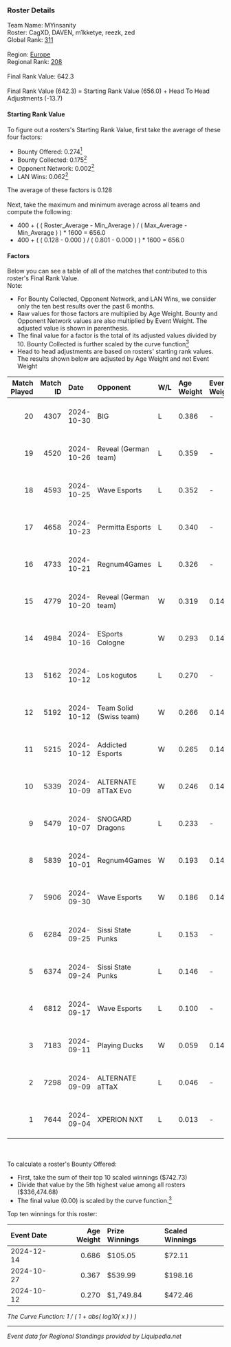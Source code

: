 ### Roster Details<br />
Team Name: MYinsanity<br />
Roster: CagXD, DAVEN, m1kketye, reezk, zed<br />
Global Rank: [311](../standings_global.md)<br />
<br />
Region: [Europe]( ../standings_europe.md)<br />
Regional Rank: [208]( ../standings_europe.md)<br />
<br />
Final Rank Value:  642.3<br />
<br />
Final Rank Value (642.3) = Starting Rank Value (656.0) + Head To Head Adjustments (-13.7)<br />

#### Starting Rank Value<br />
To figure out a rosters's Starting Rank Value, first take the average of these four factors:<br />
- Bounty Offered: 0.274[<sup>1</sup>](#table2)
- Bounty Collected: 0.175[<sup>2</sup>](#table1)
- Opponent Network: 0.002[<sup>2</sup>](#table1)
- LAN Wins: 0.062[<sup>2</sup>](#table1)

The average of these factors is 0.128<br />
<br />
Next, take the maximum and minimum average across all teams and compute the following:<br />
- 400 + ( ( Roster_Average - Min_Average ) / ( Max_Average - Min_Average ) ) * 1600 = 656.0
- 400 + ( ( 0.128 - 0.000 ) / ( 0.801 - 0.000 ) ) * 1600 = 656.0


#### Factors<br />
Below you can see a table of all of the matches that contributed to this roster's Final Rank Value.<br />
Note:<br />

- For Bounty Collected, Opponent Network, and LAN Wins, we consider only the ten best results over the past 6 months.
- Raw values for those factors are multiplied by Age Weight. Bounty and Opponent Network values are also multiplied by Event Weight. The adjusted value is shown in parenthesis.
- The final value for a factor is the total of its adjusted values divided by 10. Bounty Collected is further scaled by the curve function[<sup>3</sup>](#curveFunction)
- Head to head adjustments are based on rosters' starting rank values. The results shown below are adjusted by Age Weight and not Event Weight
<span id="table1"></span><br />


| Match Played | Match ID | Date       | Opponent                | W/L | Age Weight | Event Weight | Bounty Collected | Opponent Network | LAN Wins  | H2H Adj. | Roster                             |
| -: | -: | :- | :- | :- | :- | :- | :- | :- | :- | -: | :- |
|           20 |     4307 | 2024-10-30 | BIG                     | L   | 0.386      | -            | -                | -                | -         |    -0.11 | CagXD, DAVEN, m1kketye, reezk, zed |
|           19 |     4520 | 2024-10-26 | Reveal (German team)    | L   | 0.359      | -            | -                | -                | -         |    -5.71 | CagXD, DAVEN, m1kketye, reezk, zed |
|           18 |     4593 | 2024-10-25 | Wave Esports            | L   | 0.352      | -            | -                | -                | -         |    -5.85 | CagXD, DAVEN, m1kketye, reezk, zed |
|           17 |     4658 | 2024-10-23 | Permitta Esports        | L   | 0.340      | -            | -                | -                | -         |    -3.48 | CagXD, DAVEN, m1kketye, reezk, zed |
|           16 |     4733 | 2024-10-21 | Regnum4Games            | L   | 0.326      | -            | -                | -                | -         |    -5.69 | CagXD, DAVEN, m1kketye, reezk, zed |
|           15 |     4779 | 2024-10-20 | Reveal (German team)    | W   | 0.319      | 0.143        | 0.001 (0.000)    | 0.192 (0.009)    | 0 (0.000) |     4.87 | CagXD, DAVEN, m1kketye, reezk, zed |
|           14 |     4984 | 2024-10-16 | ESports Cologne         | W   | 0.293      | 0.143        | 0.000 (0.000)    | 0.017 (0.001)    | 0 (0.000) |     2.39 | CagXD, DAVEN, m1kketye, reezk, zed |
|           13 |     5162 | 2024-10-12 | Los kogutos             | L   | 0.270      | -            | -                | -                | -         |    -1.20 | CagXD, DAVEN, m1kketye, reezk, zed |
|           12 |     5192 | 2024-10-12 | Team Solid (Swiss team) | W   | 0.266      | 0.143        | 0.000 (0.000)    | 0.012 (0.000)    | 1 (0.266) |     1.76 | CagXD, DAVEN, m1kketye, reezk, zed |
|           11 |     5215 | 2024-10-12 | Addicted Esports        | W   | 0.265      | 0.143        | 0.000 (0.000)    | 0.000 (0.000)    | 1 (0.265) |     1.61 | CagXD, DAVEN, m1kketye, reezk, zed |
|           10 |     5339 | 2024-10-09 | ALTERNATE aTTaX Evo     | W   | 0.246      | 0.143        | 0.001 (0.000)    | 0.184 (0.006)    | 0 (0.000) |     3.59 | CagXD, DAVEN, m1kketye, reezk, zed |
|            9 |     5479 | 2024-10-07 | SNOGARD Dragons         | L   | 0.233      | -            | -                | -                | -         |    -4.29 | CagXD, DAVEN, m1kketye, reezk, zed |
|            8 |     5839 | 2024-10-01 | Regnum4Games            | W   | 0.193      | 0.143        | 0.002 (0.000)    | 0.115 (0.003)    | 0 (0.000) |     2.83 | CagXD, DAVEN, m1kketye, reezk, zed |
|            7 |     5906 | 2024-09-30 | Wave Esports            | W   | 0.186      | 0.143        | 0.001 (0.000)    | 0.113 (0.003)    | 0 (0.000) |     2.77 | CagXD, DAVEN, m1kketye, reezk, zed |
|            6 |     6284 | 2024-09-25 | Sissi State Punks       | L   | 0.153      | -            | -                | -                | -         |    -2.76 | CagXD, DAVEN, m1kketye, reezk, zed |
|            5 |     6374 | 2024-09-24 | Sissi State Punks       | L   | 0.146      | -            | -                | -                | -         |    -2.67 | CagXD, DAVEN, m1kketye, reezk, zed |
|            4 |     6812 | 2024-09-17 | Wave Esports            | L   | 0.100      | -            | -                | -                | -         |    -1.69 | CagXD, DAVEN, m1kketye, reezk, zed |
|            3 |     7183 | 2024-09-11 | Playing Ducks           | W   | 0.059      | 0.143        | 0.000 (0.000)    | 0.000 (0.000)    | 0 (0.000) |     0.36 | CagXD, DAVEN, m1kketye, reezk, zed |
|            2 |     7298 | 2024-09-09 | ALTERNATE aTTaX         | L   | 0.046      | -            | -                | -                | -         |    -0.25 | CagXD, DAVEN, m1kketye, reezk, zed |
|            1 |     7644 | 2024-09-04 | XPERION NXT             | L   | 0.013      | -            | -                | -                | -         |    -0.22 | CagXD, DAVEN, m1kketye, reezk, zed |

<br />
<span id="table2"></span><br />
To calculate a roster's Bounty Offered:<br />

- First, take the sum of their top 10 scaled winnings ($742.73)
- Divide that value by the 5th highest value among all rosters ($336,474.68)
- The final value (0.00) is scaled by the curve function.[<sup>3</sup>](#curveFunction)

Top ten winnings for this roster:<br />

| Event Date | Age Weight | Prize Winnings | Scaled Winnings |
| :- | -: | :- | :- |
| 2024-12-14 |      0.686 | $105.05        | $72.11          |
| 2024-10-27 |      0.367 | $539.99        | $198.16         |
| 2024-10-12 |      0.270 | $1,749.84      | $472.46         |


<span id="curveFunction"></span>_The Curve Function: 1 / ( 1 + abs( log10( x ) ) )_<br />

---
_Event data for Regional Standings provided by Liquipedia.net_<br />
